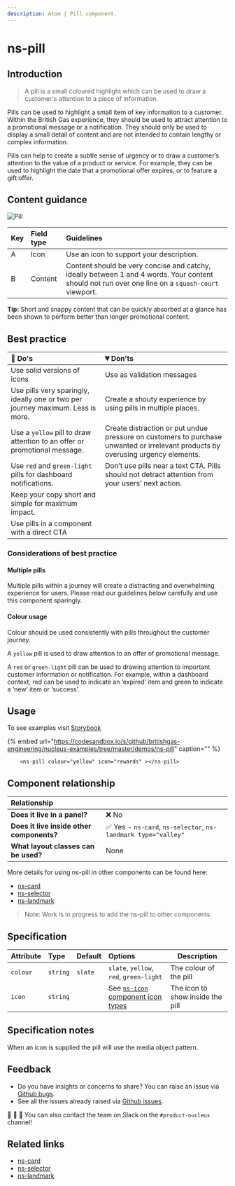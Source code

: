 ```yaml
---
description: Atom | Pill component.
---
```


# ns-pill

## Introduction

> A pill is a small coloured highlight which can be used to draw a customer's attention to a piece of information.

Pills can be used to highlight a small item of key information to a customer. Within the British Gas experience, they should be used to attract attention to a promotional message or a notification. They should only be used to display a small detail of content and are not intended to contain lengthy or complex information.  

Pills can help to create a subtle sense of urgency or to draw a customer’s attention to the value of a product or service. For example, they can be used to highlight the date that a promotional offer expires, or to feature a gift offer. 


## Content guidance

![Pill](https://user-images.githubusercontent.com/3082819/98268816-e3079080-1f84-11eb-899c-000e8035cc8f.jpg)

| Key | Field type | Guidelines |
| :--- | :--- | :--- |
| A | Icon | Use an icon to support your description. |
| B | Content | Content should be very concise and catchy, ideally between 1 and 4 words. Your content should not run over one line on a `squash-court` viewport. |

**Tip:** Short and snappy content that can be quickly absorbed at a glance has been shown to perform better than longer promotional content.  

## Best practice

| 💚 Do's | 💔 Don'ts |
| :---  | :---  |
| Use solid versions of icons | Use as validation messages |
| Use pills very sparingly, ideally one or two per journey maximum. Less is more. | Create a shouty experience by using pills in multiple places.   |
| Use a `yellow` pill to draw attention to an offer or promotional message. | Create distraction or put undue pressure on customers to purchase unwanted or irrelevant products by overusing urgency elements. |
| Use `red` and `green-light` pills for dashboard notifications.  | Don’t use pills near a text CTA. Pills should not detract attention from your users’ next action. |
| Keep your copy short and simple for maximum impact. |  |
| Use pills in a component with a direct CTA |  |


### Considerations of best practice

#### Multiple pills

Multiple pills within a journey will create a distracting and overwhelming experience for users. Please read our guidelines below carefully and use this component sparingly. 

#### Colour usage

Colour should be used consistently with pills throughout the customer journey.  

A `yellow` pill is used to draw attention to an offer of promotional message.  

A `red` or `green-light` pill can be used to drawing attention to important customer information or notification. For example, within a dashboard context, red can be used to indicate an ‘expired’ item and green to indicate a ‘new’ item or ‘success’.

## Usage

To see examples visit [Storybook](https://britishgas.co.uk/nucleus/demo/index.html?path=/story/ns-pill--standard)

{% embed url="https://codesandbox.io/s/github/britishgas-engineering/nucleus-examples/tree/master/demos/ns-pill" caption="" %}

```markup
    <ns-pill colour="yellow" icon="rewards" ></ns-pill>
```

## Component relationship

| **Relationship**|  |
| :---  | :--- |
| **Does it live in a panel?** | ❌ No |
| **Does it live inside other components?** | ✅ Yes -  `ns-card`, `ns-selector`, `ns-landmark type="valley"` |
| **What layout classes can be used?** | None |

More details for using ns-pill in other components can be found here:

* [ns-card](https://docs.britishgas.design/components/ns-card#using-with-ns-pill)
* [ns-selector](https://docs.britishgas.design/components/ns-selector#usage)
* [ns-landmark](https://docs.britishgas.design/components/ns-landmark)

> Note: Work is in progress to add the ns-pill to other components

## Specification

| Attribute | Type | Default | Options | Description |
| :--- | :--- | :--- | :--- |-------------|
| `colour` | `string` | `slate` |  `slate`, `yellow`, `red`, `green-light` | The colour of the pill |
| `icon` | `string` |  |  See [`ns-icon` component icon types](https://britishgas.design/components/ns-icon) | The icon to show inside the pill |

## Specification notes

When an icon is supplied the pill will use the media object pattern.

## Feedback

* Do you have insights or concerns to share? You can raise an issue via [Github bugs](https://github.com/ConnectedHomes/nucleus/issues/new?assignees=&labels=Bug&template=a--bug-report.md&title=[bug]%20[ns-pill]).
* See all the issues already raised via [Github issues](https://github.com/connectedHomes/nucleus/issues?utf8=%E2%9C%93&q=is%3Aopen+is%3Aissue+label%3ABug+[ns-pill]).

💩 🎉 🦄 You can also contact the team on Slack on the `#product-nucleus` channel!

## Related links

* [ns-card](https://docs.britishgas.design/components/ns-card)
* [ns-selector](https://docs.britishgas.design/components/ns-selector)
* [ns-landmark](https://docs.britishgas.design/components/ns-landmark)
